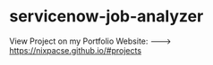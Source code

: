 # servicenow-job-analyzer
View Project on my Portfolio Website: ---> 
https://nixpacse.github.io/#projects
